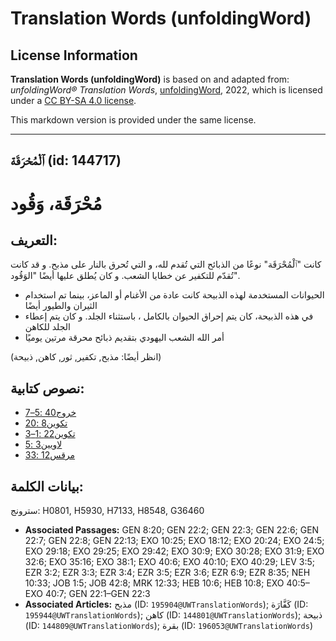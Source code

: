 # Translation Words (unfoldingWord)

## License Information

**Translation Words (unfoldingWord)** is based on and adapted from: _unfoldingWord® Translation Words_, [unfoldingWord](https://unfoldingword.org/utw), 2022, which is licensed under a [CC BY-SA 4.0 license](https://creativecommons.org/licenses/by-sa/4.0/legalcode.en).

This markdown version is provided under the same license.



--------------------------------

## ٱلْمُحْرَقَة (id: 144717)

مُحْرَقَة، وَقُود
=================

التعريف:
--------

كانت "ٱلْمُحْرَقَة" نوعًا من الذبائح التي تُقدم لله، و التي تُحرق بالنار على مذبح. و قد كانت تُقدّم للتكفير عن خطايا الشعب. و كان يُطلق عليها أيضًا "الوَقُود".

* الحيوانات المستخدمة لهذه الذبيحة كانت عادة من الأغنام أو الماعز، بينما تم استخدام الثيران والطيور أيضًا
* في هذه الذبيحة، كان يتم إحراق الحيوان بالكامل ، باستثناء الجلد. و كان يتم إعطاء الجلد للكاهن
* أمر الله الشعب اليهودي بتقديم ذبائح محرقة مرتين يوميًا

(انظر أيضًا: مذبح, تكفير, ثور, كاهن, ذبيحة)

نصوص كتابية:
------------

* [خروج40 :5–7](https://ref.ly/Exod40:5-Exod40:7)
* [تكوين8 :20](https://ref.ly/Gen8:20)
* [تكوين22 :1–3](https://ref.ly/Gen22:1-Gen22:3)
* [لاويين3 :5](https://ref.ly/Lev3:5)
* [مرقس12 :33](https://ref.ly/Mark12:33)

بيانات الكلمة:
--------------

سترونج: H0801, H5930, H7133, H8548, G36460

* **Associated Passages:** GEN 8:20; GEN 22:2; GEN 22:3; GEN 22:6; GEN 22:7; GEN 22:8; GEN 22:13; EXO 10:25; EXO 18:12; EXO 20:24; EXO 24:5; EXO 29:18; EXO 29:25; EXO 29:42; EXO 30:9; EXO 30:28; EXO 31:9; EXO 32:6; EXO 35:16; EXO 38:1; EXO 40:6; EXO 40:10; EXO 40:29; LEV 3:5; EZR 3:2; EZR 3:3; EZR 3:4; EZR 3:5; EZR 3:6; EZR 6:9; EZR 8:35; NEH 10:33; JOB 1:5; JOB 42:8; MRK 12:33; HEB 10:6; HEB 10:8; EXO 40:5–EXO 40:7; GEN 22:1–GEN 22:3
* **Associated Articles:** مذبح (ID: `195904@UWTranslationWords`); كَفَّارَة (ID: `195944@UWTranslationWords`); كاهن (ID: `144801@UWTranslationWords`); ذبيحة (ID: `144809@UWTranslationWords`); بقرة (ID: `196053@UWTranslationWords`)

